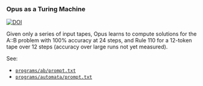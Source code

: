 ### Opus as a Turing Machine

[![DOI](https://zenodo.org/badge/DOI/10.5281/zenodo.10984995.svg)](https://doi.org/10.5281/zenodo.10984995)

Given only a series of input tapes, Opus learns to compute solutions for the
A::B problem with 100% accuracy at 24 steps, and Rule 110 for a 12-token tape
over 12 steps (accuracy over large runs not yet measured). 

See:
 - [`programs/ab/prompt.txt`](programs/ab/prompt.txt)
 - [`programs/automata/prompt.txt`](programs/automata/prompt.txt)